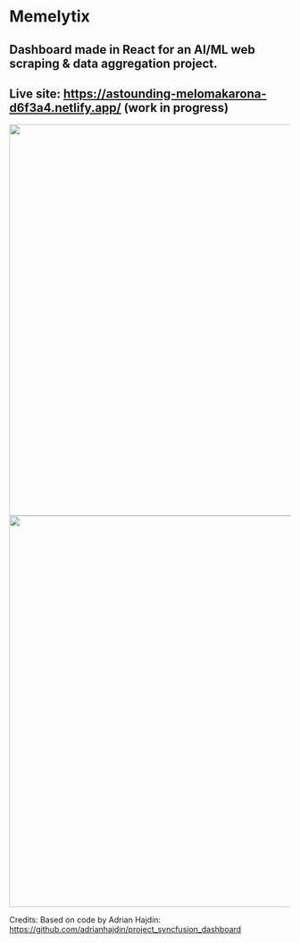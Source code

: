 # Memelytix 

## Dashboard made in React for an AI/ML web scraping & data aggregation project. 

## Live site: https://astounding-melomakarona-d6f3a4.netlify.app/ (work in progress)
<img src="https://iili.io/SM24uj.png" width="700">
<img src="https://iili.io/SM2LMB.png" width="700">

Credits: Based on code by Adrian Hajdin: https://github.com/adrianhajdin/project_syncfusion_dashboard

